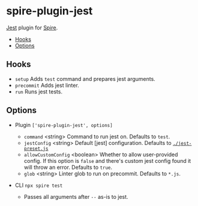 # spire-plugin-jest

[Jest](https://jestjs.io/) plugin for
[Spire](https://github.com/researchgate/spire).

<!-- START doctoc generated TOC please keep comment here to allow auto update -->
<!-- DON'T EDIT THIS SECTION, INSTEAD RE-RUN doctoc TO UPDATE -->

- [Hooks](#hooks)
- [Options](#options)

<!-- END doctoc generated TOC please keep comment here to allow auto update -->

## Hooks

- `setup` Adds `test` command and prepares jest arguments.
- `precommit` Adds jest linter.
- `run` Runs jest tests.

## Options

- Plugin `['spire-plugin-jest', options]`

  - `command` \<string\> Command to run jest on. Defaults to `test`.
  - `jestConfig` \<string\> Default [jest] configuration. Defaults to
    [`./jest-preset.js`](./jest-preset.js)
  - `allowCustomConfig` \<boolean\> Whether to allow user-provided config. If
    this option is `false` and there's custom jest config found it will throw an
    error. Defaults to `true`.
  - `glob` \<string\> Linter glob to run on precommit. Defaults to `*.js`.

- CLI `npx spire test`
  - Passes all arguments after `--` as-is to jest.
